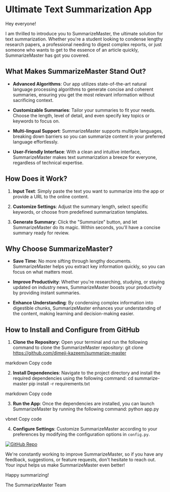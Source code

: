 # Ultimate Text Summarization App

Hey everyone!

I am thrilled to introduce you to SummarizeMaster, the ultimate solution for text summarization. Whether you're a student looking to condense lengthy research papers, a professional needing to digest complex reports, or just someone who wants to get to the essence of an article quickly, SummarizeMaster has got you covered.

## What Makes SummarizeMaster Stand Out?

- **Advanced Algorithms**: Our app utilizes state-of-the-art natural language processing algorithms to generate concise and coherent summaries, ensuring you get the most relevant information without sacrificing context.
  
- **Customizable Summaries**: Tailor your summaries to fit your needs. Choose the length, level of detail, and even specify key topics or keywords to focus on.

- **Multi-lingual Support**: SummarizeMaster supports multiple languages, breaking down barriers so you can summarize content in your preferred language effortlessly.

- **User-Friendly Interface**: With a clean and intuitive interface, SummarizeMaster makes text summarization a breeze for everyone, regardless of technical expertise.

## How Does it Work?

1. **Input Text**: Simply paste the text you want to summarize into the app or provide a URL to the online content.
   
2. **Customize Settings**: Adjust the summary length, select specific keywords, or choose from predefined summarization templates.
   
3. **Generate Summary**: Click the "Summarize" button, and let SummarizeMaster do its magic. Within seconds, you'll have a concise summary ready for review.

## Why Choose SummarizeMaster?

- **Save Time**: No more sifting through lengthy documents. SummarizeMaster helps you extract key information quickly, so you can focus on what matters most.

- **Improve Productivity**: Whether you're researching, studying, or staying updated on industry news, SummarizeMaster boosts your productivity by providing instant summaries.

- **Enhance Understanding**: By condensing complex information into digestible chunks, SummarizeMaster enhances your understanding of the content, making learning and decision-making easier.

## How to Install and Configure from GitHub

1. **Clone the Repository**: Open your terminal and run the following command to clone the SummarizeMaster repository:
git clone https://github.com/dimeji-kazeem/summarize-master

markdown
Copy code

2. **Install Dependencies**: Navigate to the project directory and install the required dependencies using the following command:
cd summarize-master
pip install -r requirements.txt

markdown
Copy code

3. **Run the App**: Once the dependencies are installed, you can launch SummarizeMaster by running the following command:
python app.py

vbnet
Copy code

4. **Configure Settings**: Customize SummarizeMaster according to your preferences by modifying the configuration options in `config.py`.


[![GitHub Repo](https://img.shields.io/badge/GitHub-Repo-blue.svg)](https://github.com/yourusername/summarize-master)

We're constantly working to improve SummarizeMaster, so if you have any feedback, suggestions, or feature requests, don't hesitate to reach out. Your input helps us make SummarizeMaster even better!

Happy summarizing!

The SummarizeMaster Team

